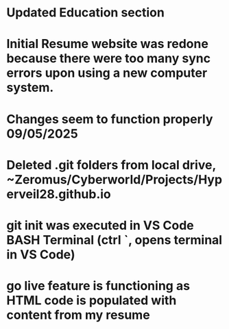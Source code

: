 # Updated Education section
# Initial Resume website was redone because there were too many sync errors upon using a new computer system.
# Changes seem to function properly 09/05/2025
# Deleted .git folders from local drive, ~Zeromus/Cyberworld/Projects/Hyperveil28.github.io
# git init was executed in VS Code BASH Terminal (ctrl `, opens terminal in VS Code)
# go live feature is functioning as HTML code is populated with content from my resume
